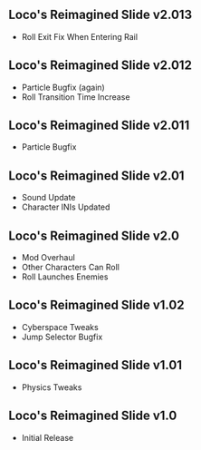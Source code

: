 ## Loco's Reimagined Slide v2.013
- Roll Exit Fix When Entering Rail

## Loco's Reimagined Slide v2.012
- Particle Bugfix (again)
- Roll Transition Time Increase

## Loco's Reimagined Slide v2.011
- Particle Bugfix

## Loco's Reimagined Slide v2.01
- Sound Update
- Character INIs Updated

## Loco's Reimagined Slide v2.0
- Mod Overhaul
- Other Characters Can Roll
- Roll Launches Enemies

## Loco's Reimagined Slide v1.02
- Cyberspace Tweaks
- Jump Selector Bugfix

## Loco's Reimagined Slide v1.01
- Physics Tweaks

## Loco's Reimagined Slide v1.0
- Initial Release